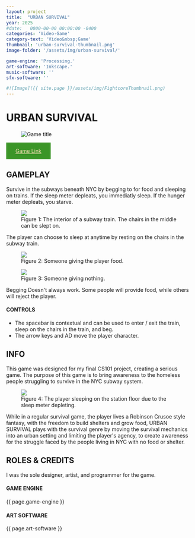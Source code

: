 ```yaml
---
layout: project
title:  "URBAN SURVIVAL"
year: 2025
#date:   0000-00-00 00:00:00 -0400
categories: 'Video-Game'
category-text: 'Video&nbsp;Game'
thumbnail: 'urban-survival-thumbnail.png'
image-folder: '/assets/img/urban-survival/'

game-engine: 'Processing.'
art-software: 'Inkscape.'
music-software: ''
sfx-software: ''

#![Image]({{ site.page }}/assets/img/FightcoreThumbnail.png)
---
```


<h1>URBAN SURVIVAL</h1>

<figure>
    <img src= '{{ page.image-folder }}urban-survival-thumbnail.png' alt='Game title'/>
    <figcaption></figcaption>
</figure>

<a href="https://pikachurian.itch.io/urban-survival" class="pika-button">
    Game Link
</a>

<h2>GAMEPLAY</h2>

<p>
    Survive in the subways beneath NYC by begging to for food and sleeping on trains. If the sleep meter depleats, you immediatly sleep. If the hunger meter depleats, you starve. 
</p>

<figure>
    <img src= '{{ page.image-folder }}urban-survival2.png'/>
    <figcaption>Figure 1: The interior of a subway train. The chairs in the middle can be slept on.</figcaption>
</figure>

<p>
    The player can choose to sleep at anytime by resting on the chairs in the subway train.
</p>

<figure>
    <img src= '{{ page.image-folder }}urban-survival-pizza.png'/>
    <figcaption>Figure 2: Someone giving the player food.</figcaption>
</figure>

<figure>
    <img src= '{{ page.image-folder }}urban-survival-deny.png'/>
    <figcaption>Figure 3: Someone giving nothing.</figcaption>
</figure>


<p>
    Begging Doesn't always work. Some people will provide food, while others will reject the player.
</p>

<h4>CONTROLS</h4>

<ul>
    <li>
        The spacebar is contextual and can be used to enter / exit the train, sleep on the chairs in the train, and beg.
    </li>
    <li>
        The arrow keys and AD move the player character.
    </li>
</ul>


<h2>INFO</h2>

<p>
    This game was designed for my final CS101 project, creating a serious game. The purpose of this game is to bring awareness to the homeless people struggling to survive in the NYC subway system.
</p>

<figure>
    <img src= '{{ page.image-folder }}urban-survival1.png'/>
    <figcaption>Figure 4: The player sleeping on the station floor due to the sleep meter depleting.</figcaption>
</figure>

<p>
    While in a regular survival game, the player lives a Robinson Crusoe style fantasy, with the freedom to build shelters and grow food, URBAN SURVIVAL plays with the survival genre by moving the survival mechanics into an urban setting and limiting the player's agency, to create awareness for the struggle faced by the people living in NYC with no food or shelter.
</p>

<h2>ROLES & CREDITS</h2>

<p>
    I was the sole designer, artist, and programmer for the game.
</p>

<h4>GAME ENGINE</h4>
<p>{{ page.game-engine }}</p>

<h4>ART SOFTWARE</h4>
<p>{{ page.art-software }}</p>





<style type="text/css">
    a.toolbar {
      color: wheat;
      background-color: #f44336;
      padding: 14px 25px;
      display: inline-block;
    }
    a.pika-button {
        color: wheat;
        background-color:rgb(59, 149, 39);
        padding: 14px 25px;
        display: inline-block; 
    }
</style>